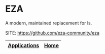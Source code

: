 # EZA

 A modern, maintained replacement for ls.

 SITE: https://github.com/eza-community/eza

 | [Applications](https://portable-linux-apps.github.io/apps.html) | [Home](https://portable-linux-apps.github.io)
 | --- | --- |
